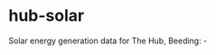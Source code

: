 # hub-solar
Solar energy generation data for The Hub, Beeding: -

<div id="today">
</div>

<div id="this_month">
</div>

<script>
// Use the Fetch API to load the JSON file for today's data
fetch('plant_data/today.json')
  .then(response => {
    // Check if the response is successful
    if (!response.ok) {
      throw new Error('Network response was not ok ' + response.statusText);
    }
    return response.json(); // Parse the JSON in the response
  })
  .then(data => {
    // Now 'data' contains the parsed JSON object
    const value = data.plantData.currentEnergy; // Replace 'key' with the actual key from your JSON file

    // Select the HTML element by ID and set its content
    document.getElementById('today').textContent = value + ' generated today;';
  })
  .catch(error => {
    // Handle any errors that occurred during the fetch
    console.error('Fetching and parsing data error', error);
  });

// Use the Fetch API to load the JSON file for this month's data
fetch('plant_data/this_month.json')
  .then(response => {
    // Check if the response is successful
    if (!response.ok) {
      throw new Error('Network response was not ok ' + response.statusText);
    }
    return response.json(); // Parse the JSON in the response
  })
  .then(data => {
    // Now 'data' contains the parsed JSON object
    const value = data.plantData.currentEnergy; // Replace 'key' with the actual key from your JSON file

    // Select the HTML element by ID and set its content
    document.getElementById('this_month').textContent = value + ' generated this month.';
  })
  .catch(error => {
    // Handle any errors that occurred during the fetch
    console.error('Fetching and parsing data error', error);
  });
</script>
